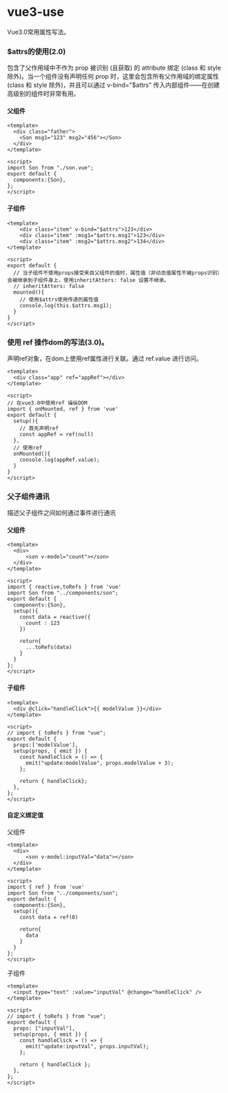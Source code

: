 # vue3-use
Vue3.0常用属性写法。

###  $attrs的使用(2.0)
包含了父作用域中不作为 prop 被识别 (且获取) 的 attribute 绑定 (class 和 style 除外)。当一个组件没有声明任何 prop 时，这里会包含所有父作用域的绑定属性 (class 和 style 除外)，并且可以通过 v-bind="$attrs" 传入内部组件——在创建高级别的组件时非常有用。

#### 父组件
```vue
<template>
  <div class="father">
    <Son msg1="123" msg2="456"></Son>
  </div>
</template>

<script>
import Son from "./son.vue";
export default {
  components:{Son},
};
</script>
```

#### 子组件

```vue
<template>
    <div class="item" v-bind="$attrs">123</div>
    <div class="item" :msg1="$attrs.msg1">123</div>
    <div class="item" :msg2="$attrs.msg2">134</div>
</template>

<script>
export default {
  // 当子组件不使用props接受来自父组件的值时，属性值（非动态值属性不被props识别）会被继承到子组件身上，使用inheritAtters: false 设置不继承。
  // inheritAtters: false 
  mounted(){
    // 使用$attrs使用传递的属性值
    console.log(this.$attrs.msg1);
  }
}
</script>
```



### 使用 ref 操作dom的写法(3.0)。
声明ref对象，在dom上使用ref属性进行关联。通过 ref.value 进行访问。

```vue
<template>
  <div class="app" ref="appRef"></div>
</template>

<script>
// 在vue3.0中使用ref 操纵DOM
import { onMounted, ref } from 'vue'
export default {
  setup(){
    // 首先声明ref
    const appRef = ref(null)
  },
  // 使用ref
  onMounted(){
    console.log(appRef.value);
  }
}
</script>
```

### 父子组件通讯
描述父子组件之间如何通过事件进行通讯

####  父组件
```vue
<template>
  <div>
      <son v-model="count"></son>
  </div>
</template>

<script>
import { reactive,toRefs } from 'vue'
import Son from "../components/son";
export default {
  components:{Son},
  setup(){
    const data = reactive({
      count : 123
    })
    
    return{
      ...toRefs(data)
    }
  }
};
</script>
```

####  子组件
```vue
<template>
  <div @click="handleClick">{{ modelValue }}</div>
</template>

<script>
// import { toRefs } from "vue";
export default {
  props:['modelValue'],
  setup(props, { emit }) {
    const handleClick = () => {
      emit("update:modelValue", props.modelValue + 3);
    };

    return { handleClick};
  },
};
</script>
```
####  自定义绑定值

父组件

```vue
<template>
  <div>
      <son v-model:inputVal="data"></son>
  </div>
</template>

<script>
import { ref } from 'vue'
import Son from "../components/son";
export default {
  components:{Son},
  setup(){
    const data = ref(0)

    return{
      data
    }
  }
};
</script>
```
子组件

```vue
<template>
  <input type="text" :value="inputVal" @change="handleClick" />
</template>

<script>
// import { toRefs } from "vue";
export default {
  props: ["inputVal"],
  setup(props, { emit }) {
    const handleClick = () => {
      emit("update:inputVal", props.inputVal);
    };

    return { handleClick };
  },
};
</script>
```

